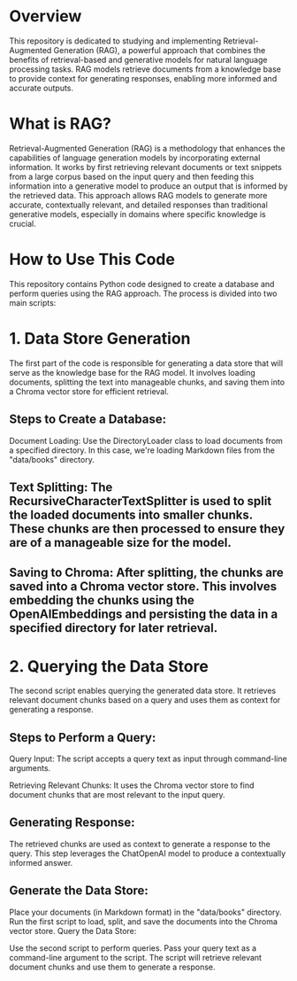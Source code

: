 # Overview
This repository is dedicated to studying and implementing Retrieval-Augmented Generation (RAG), a powerful approach that combines the benefits of retrieval-based and generative models for natural language processing tasks. RAG models retrieve documents from a knowledge base to provide context for generating responses, enabling more informed and accurate outputs.

# What is RAG?
Retrieval-Augmented Generation (RAG) is a methodology that enhances the capabilities of language generation models by incorporating external information. It works by first retrieving relevant documents or text snippets from a large corpus based on the input query and then feeding this information into a generative model to produce an output that is informed by the retrieved data. This approach allows RAG models to generate more accurate, contextually relevant, and detailed responses than traditional generative models, especially in domains where specific knowledge is crucial.

# How to Use This Code
This repository contains Python code designed to create a database and perform queries using the RAG approach. The process is divided into two main scripts:

# 1. Data Store Generation
The first part of the code is responsible for generating a data store that will serve as the knowledge base for the RAG model. It involves loading documents, splitting the text into manageable chunks, and saving them into a Chroma vector store for efficient retrieval.

## Steps to Create a Database:
Document Loading: Use the DirectoryLoader class to load documents from a specified directory. In this case, we're loading Markdown files from the "data/books" directory.

## Text Splitting: The RecursiveCharacterTextSplitter is used to split the loaded documents into smaller chunks. These chunks are then processed to ensure they are of a manageable size for the model.

## Saving to Chroma: After splitting, the chunks are saved into a Chroma vector store. This involves embedding the chunks using the OpenAIEmbeddings and persisting the data in a specified directory for later retrieval.

# 2. Querying the Data Store
The second script enables querying the generated data store. It retrieves relevant document chunks based on a query and uses them as context for generating a response.

## Steps to Perform a Query:
Query Input: The script accepts a query text as input through command-line arguments.

Retrieving Relevant Chunks: It uses the Chroma vector store to find document chunks that are most relevant to the input query.

## Generating Response: 
The retrieved chunks are used as context to generate a response to the query. This step leverages the ChatOpenAI model to produce a contextually informed answer.

## Generate the Data Store:

Place your documents (in Markdown format) in the "data/books" directory.
Run the first script to load, split, and save the documents into the Chroma vector store.
Query the Data Store:

Use the second script to perform queries. Pass your query text as a command-line argument to the script.
The script will retrieve relevant document chunks and use them to generate a response.